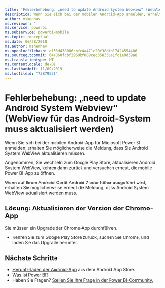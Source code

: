 ```yaml
---
title: 'Fehlerbehebung: „need to update Android System Webview“ (WebView für das Android-System muss aktualisiert werden) – Power BI'
description: Wenn Sie sich bei der mobilen Android-App anmelden, erhalten Sie möglicherweise die Meldung, dass Sie Android System WebView aktualisieren müssen.
author: mshenhav
ms.reviewer: ''
ms.service: powerbi
ms.subservice: powerbi-mobile
ms.topic: conceptual
ms.date: 06/28/2018
ms.author: mshenhav
ms.openlocfilehash: d156d438086cbfe4a471c20f38dfb17424554406
ms.sourcegitcommit: 64c860fcbf2969bf089cec358331a1fc1e0d39a8
ms.translationtype: HT
ms.contentlocale: de-DE
ms.lasthandoff: 11/09/2019
ms.locfileid: "73879528"
---
```

# <a name="fixing-need-to-update-android-system-webview"></a>Fehlerbehebung: „need to update Android System Webview“ (WebView für das Android-System muss aktualisiert werden)
Wenn Sie sich bei der mobilen Android-App für Microsoft Power BI anmelden, erhalten Sie möglicherweise die Meldung, dass Sie Android System WebView aktualisieren müssen. 

Angenommen, Sie wechseln zum Google Play Store, aktualisieren Android System WebView, kehren dann zurück und versuchen erneut, die mobile Power BI-App zu öffnen. 

Wenn auf Ihrem Android-Gerät Android 7 oder höher ausgeführt wird, erhalten Sie möglicherweise erneut die Meldung, dass Android System WebView aktualisiert werden muss. 

## <a name="solution-upgrade-your-version-of-the-chrome-app"></a>Lösung: Aktualisieren der Version der Chrome-App
Sie müssen ein Upgrade der Chrome-App durchführen. 

* Kehren Sie zum Google Play Store zurück, suchen Sie Chrome, und laden Sie das Upgrade herunter.

## <a name="next-steps"></a>Nächste Schritte
* [Herunterladen der Android-App](https://go.microsoft.com/fwlink/?LinkID=544867) aus dem Android App Store.
* [Was ist Power BI?](../../fundamentals/power-bi-overview.md)
* Haben Sie Fragen? [Stellen Sie Ihre Frage in der Power BI-Community.](https://community.powerbi.com/)

